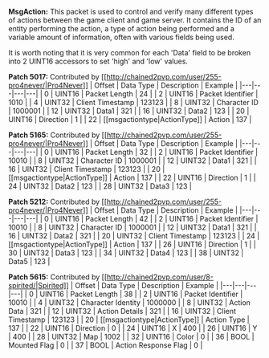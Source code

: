 **MsgAction:** This packet is used to control and verify many different types of actions between the game client and game server. It contains the ID of an entity performing the action, a type of action being performed and a variable amount of information, often with various fields being used.

It is worth noting that it is very common for each 'Data' field to be broken into 2 UINT16 accessors to set 'high' and 'low' values.

**Patch 5017:** Contributed by [[http://chained2pvp.com/user/255-pro4never/|Pro4Never]]
| Offset | Data Type | Description | Example |
|---|---|---|---|
| 0 | UINT16 | Packet Length | 24 |
| 2 | UINT16 | Packet Identifier | 1010 |
| 4 | UINT32 | Client Timestamp | 123123 |
| 8 | UINT32 | Character ID | 1000001 |
| 12 | UINT32 | Data1 | 321 |
| 16 | UINT32 | Data2 | 123 |
| 20 | UINT16 | Direction | 1 |
| 22 | [[msgactiontype|ActionType]] | Action | 137 |

**Patch 5165:** Contributed by [[http://chained2pvp.com/user/255-pro4never/|Pro4Never]]
| Offset | Data Type | Description | Example |
|---|---|---|---|
| 0 | UINT16 | Packet Length | 32 |
| 2 | UINT16 | Packet Identifier | 10010 |
| 8 | UINT32 | Character ID | 1000001 |
| 12 | UINT32 | Data1 | 321 |
| 16 | UINT32 | Client Timestamp | 123123 |
| 20 | [[msgactiontype|ActionType]] | Action | 137 |
| 22 | UINT16 | Direction | 1 |
| 24 | UINT32 | Data2 | 123 |
| 28 | UINT32 | Data3 | 123 |

**Patch 5212:** Contributed by [[http://chained2pvp.com/user/255-pro4never/|Pro4Never]]
| Offset | Data Type | Description | Example |
|---|---|---|---|
| 0 | UINT16 | Packet Length | 42 |
| 2 | UINT16 | Packet Identifier | 10010 |
| 8 | UINT32 | Character ID | 1000001 |
| 12 | UINT32 | Data1 | 321 |
| 16 | UINT32 | Data2 | 321 |
| 20 | UINT32 | Client Timestamp | 123123 |
| 24 | [[msgactiontype|ActionType]] | Action | 137 |
| 26 | UINT16 | Direction | 1 |
| 30 | UINT32 | Data3 | 123 |
| 34 | UINT32 | Data4 | 123 |
| 38 | UINT32 | Data5 | 123 |

**Patch 5615:** Contributed by [[http://chained2pvp.com/user/8-spirited/|Spirited]]
| Offset | Data Type | Description | Example |
|---|---|---|---|
| 0 | UINT16 | Packet Length | 38 |
| 2 | UINT16 | Packet Identifier | 10010 |
| 4 | UINT32 | Character Identity | 1000000 |
| 8 | UINT32 | Action Data | 321 |
| 12 | UINT32 | Action Details | 321 |
| 16 | UINT32 | Client Timestamp | 123123 |
| 20 | [[msgactiontype|ActionType]] | Action Type | 137 |
| 22 | UINT16 | Direction | 0 |
| 24 | UINT16 | X | 400 |
| 26 | UINT16 | Y | 400 |
| 28 | UINT32 | Map | 1002 |
| 32 | UINT16 | Color | 0 |
| 36 | BOOL | Mounted Flag | 0 |
| 37 | BOOL | Action Response Flag | 0 |
